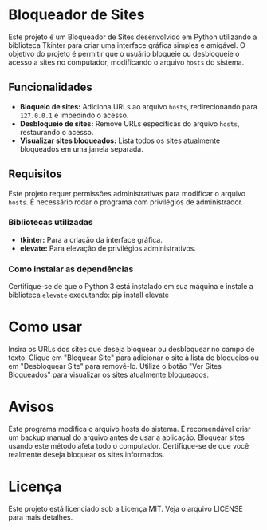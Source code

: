 # Bloqueador de Sites

Este projeto é um Bloqueador de Sites desenvolvido em Python utilizando a biblioteca Tkinter para criar uma interface gráfica simples e amigável. O objetivo do projeto é permitir que o usuário bloqueie ou desbloqueie o acesso a sites no computador, modificando o arquivo `hosts` do sistema.

## **Funcionalidades**
- **Bloqueio de sites:** Adiciona URLs ao arquivo `hosts`, redirecionando para `127.0.0.1` e impedindo o acesso.
- **Desbloqueio de sites:** Remove URLs específicas do arquivo `hosts`, restaurando o acesso.
- **Visualizar sites bloqueados:** Lista todos os sites atualmente bloqueados em uma janela separada.

## **Requisitos**
Este projeto requer permissões administrativas para modificar o arquivo `hosts`. É necessário rodar o programa com privilégios de administrador.

### **Bibliotecas utilizadas**
- **tkinter:** Para a criação da interface gráfica.
- **elevate:** Para elevação de privilégios administrativos.

### **Como instalar as dependências**
Certifique-se de que o Python 3 está instalado em sua máquina e instale a biblioteca `elevate` executando:
pip install elevate

# Como usar
Insira os URLs dos sites que deseja bloquear ou desbloquear no campo de texto.
Clique em "Bloquear Site" para adicionar o site à lista de bloqueios ou em "Desbloquear Site" para removê-lo.
Utilize o botão "Ver Sites Bloqueados" para visualizar os sites atualmente bloqueados.

# Avisos
Este programa modifica o arquivo hosts do sistema. É recomendável criar um backup manual do arquivo antes de usar a aplicação.
Bloquear sites usando este método afeta todo o computador. Certifique-se de que você realmente deseja bloquear os sites informados.

# Licença
Este projeto está licenciado sob a Licença MIT. Veja o arquivo LICENSE para mais detalhes.
